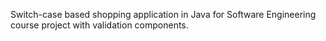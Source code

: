 Switch-case based shopping application in Java for Software Engineering course project with validation components.

